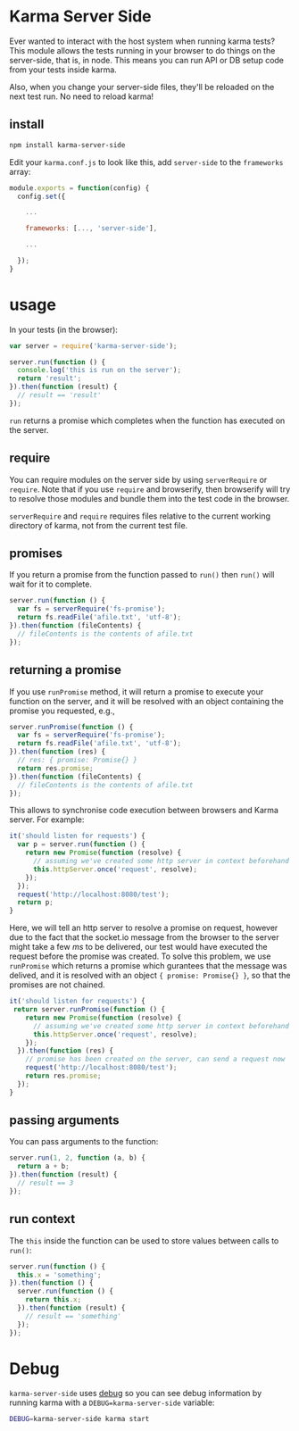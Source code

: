 # Karma Server Side

Ever wanted to interact with the host system when running karma tests? This module allows the tests running in your browser to do things on the server-side, that is, in node. This means you can run API or DB setup code from your tests inside karma.

Also, when you change your server-side files, they'll be reloaded on the next test run. No need to reload karma!

## install

```sh
npm install karma-server-side
```

Edit your `karma.conf.js` to look like this, add `server-side` to the `frameworks` array:

```js
module.exports = function(config) {
  config.set({

    ...

    frameworks: [..., 'server-side'],

    ...

  });
}
```

# usage

In your tests (in the browser):

```js
var server = require('karma-server-side');

server.run(function () {
  console.log('this is run on the server');
  return 'result';
}).then(function (result) {
  // result == 'result'
});
```

`run` returns a promise which completes when the function has executed on the server.

## require

You can require modules on the server side by using `serverRequire` or `require`. Note that if you use `require` and browserify, then browserify will try to resolve those modules and bundle them into the test code in the browser.

`serverRequire` and `require` requires files relative to the current working directory of karma, not from the current test file.

## promises

If you return a promise from the function passed to `run()` then `run()` will wait for it to complete.

```js
server.run(function () {
  var fs = serverRequire('fs-promise');
  return fs.readFile('afile.txt', 'utf-8');
}).then(function (fileContents) {
  // fileContents is the contents of afile.txt
});
```


## returning a promise
If you use `runPromise` method, it will return a promise to execute your function on
the server, and it will be resolved with an object containing the promise you requested, e.g.,

```js
server.runPromise(function () {
  var fs = serverRequire('fs-promise');
  return fs.readFile('afile.txt', 'utf-8');
}).then(function (res) {
  // res: { promise: Promise{} }
  return res.promise;
}).then(function (fileContents) {
  // fileContents is the contents of afile.txt
});
```

This allows to synchronise code execution between browsers and Karma server. For example:

```js
it('should listen for requests') {
  var p = server.run(function () {
    return new Promise(function (resolve) {
      // assuming we've created some http server in context beforehand
      this.httpServer.once('request', resolve);
    });
  });
  request('http://localhost:8080/test');
  return p;
}
```
Here, we will tell an http server to resolve a promise on request, however due to the fact that
the socket.io message from the browser to the server might take a few _ms_ to be delivered, our
test would have executed the request before the promise was created. To solve this problem, we
use `runPromise` which returns a promise which gurantees that the message was delived, and it
is resolved with an object `{ promise: Promise{} }`, so that the promises are not chained.

```js
it('should listen for requests') {
 return server.runPromise(function () {
    return new Promise(function (resolve) {
      // assuming we've created some http server in context beforehand
      this.httpServer.once('request', resolve);
    });
  }).then(function (res) {
    // promise has been created on the server, can send a request now
    request('http://localhost:8080/test');
    return res.promise;
  });
}
```

## passing arguments

You can pass arguments to the function:

```js
server.run(1, 2, function (a, b) {
  return a + b;
}).then(function (result) {
  // result == 3
});
```

## run context

The `this` inside the function can be used to store values between calls to `run()`:

```js
server.run(function () {
  this.x = 'something';
}).then(function () {
  server.run(function () {
    return this.x;
  }).then(function (result) {
    // result == 'something'
  });
});
```

# Debug

`karma-server-side` uses [debug](https://github.com/visionmedia/debug) so you can see debug information by running karma with a `DEBUG=karma-server-side` variable:

```sh
DEBUG=karma-server-side karma start
```
